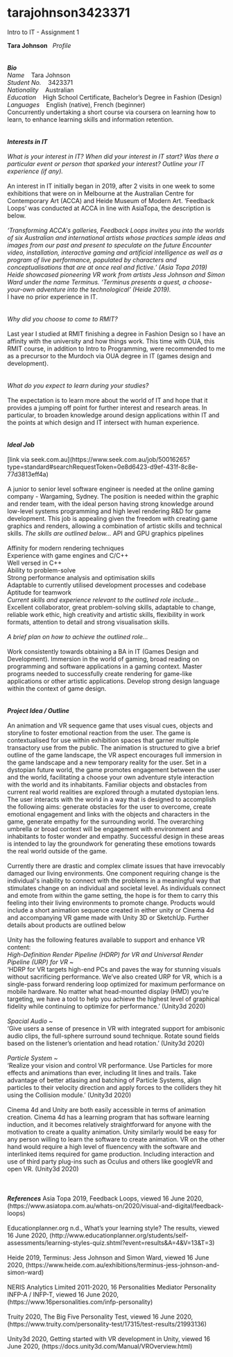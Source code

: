 # tarajohnson3423371
Intro to IT - Assignment 1

</head>
	<body>
	<b>Tara Johnson</b> &nbsp <i>Profile</i>
	<br><br>
	<br>
	<b><i>Bio</b></i>
	<br><i>Name</i> &nbsp&nbsp Tara Johnson<br>
	<i>Student No.</i> &nbsp&nbsp 3423371<br>
	<i>Nationality</i> &nbsp&nbsp Australian<br>
	<i>Education</i> &nbsp&nbsp High School Certificate, Bachelor’s Degree in Fashion (Design)<br>
	<i>Languages</i> &nbsp&nbsp English (native), French (beginner)<br>
Concurrently undertaking a short course via coursera on learning how to learn, to enhance learning skills and information retention.</font><br>
<br>
<br>
<b><i>Interests in IT</b></i>	
<br>
<br>
<i>What is your interest in IT? When did your interest in IT start? Was there a particular event or person that sparked your interest? Outline your IT experience (if any).</i>
<br>
	<br>
An interest in IT initially began in 2019, after 2 visits in one week to some exhibitions that were on in Melbourne at the Australian Centre for Contemporary Art (ACCA) and Heide Museum of Modern Art. ‘Feedback Loops’ was conducted at ACCA in line with AsiaTopa, the description is below.
<br>
<br>
<i>‘Transforming ACCA's galleries, Feedback Loops invites you into the worlds of six Australian and international artists whose practices sample ideas and images from our past and present to speculate on the future
Encounter video, installation, interactive gaming and artificial intelligence as well as a program of live performance, populated by characters and conceptualisations that are at once real and fictive.’ (Asia Topa 2019)
	<br>
Heide showcased pioneering VR work from artists Jess Johnson and Simon Ward under the name Terminus. ‘Terminus presents a quest, a choose-your-own adventure into the technological’ (Heide 2019).</i>
	<br>I have no prior experience in IT. 
<br>
<br>
<br>
<i>Why did you choose to come to RMIT?</i>
<br>
<br>
Last year I studied at RMIT finishing a degree in Fashion Design so I have an affinity with the university and how things work. This time with OUA, this RMIT course, in addition to Intro to Programming, were recommended to me as a precursor to the Murdoch via OUA degree in IT (games design and development).	
<br>
<br>
<br>
<i>What do you expect to learn during your studies?</i>
<br>
<br>
The expectation is to learn more about the world of IT and hope that it provides a jumping off point for further interest and research areas. In particular, to broaden knowledge around design applications within IT and the points at which design and IT intersect with human experience.
<br>
<br>
<br>
<b><i>Ideal Job</i></b>
<br>
<br>
[link via seek.com.au](https://www.seek.com.au/job/50016265?type=standard#searchRequestToken=0e8d6423-d9ef-431f-8c8e-77d3813eff4a)
<br>
<br>
A junior to senior level software engineer is needed at the online gaming company - Wargaming, Sydney. The position is needed within the graphic and render team, with the ideal person having strong knowledge around low-level systems programming and high level rendering R&D for game development. This job is appealing given the freedom with creating game graphics and renders, allowing a combination of artistic skills and technical skills. <i>The skills are outlined below…</i>
API and GPU graphics pipelines
<br>
<br>
Affinity for modern rendering techniques
<br>
Experience with game engines and C/C++
<br>
Well versed in C++
<br>
Ability to problem-solve
<br>
Strong performance analysis and optimisation skills
<br>
Adaptable to currently utilised development processes and codebase
<br>
Aptitude for teamwork
<br>
<i>Current skills and experience relevant to the outlined role include…</i>
<br>
Excellent collaborator, great problem-solving skills, adaptable to change, reliable work ethic, high creativity and artistic skills, flexibility in work formats, attention to detail and strong visualisation skills. 
<br>
<br>
<i>A brief plan on how to achieve the outlined role…</i>
<br>
<br>
Work consistently towards obtaining a BA in IT (Games Design and Development). Immersion in the world of gaming, broad reading on programming and software applications in a gaming context. Master programs needed to successfully create rendering for game-like applications or other artistic applications. Develop strong design language within the context of game design. 
<br>
<br>
<br>
<b><i>Project Idea / Outline</b></i>	
<br>
<br>
An animation and VR sequence game that uses visual cues, objects and storyline to foster emotional reaction from the user. The game is contextualised for use within exhibition spaces that garner multiple transactory use from the public. The animation is structured to give a brief outline of the game landscape, the VR aspect encourages full immersion in the game landscape and a new temporary reality for the user. Set in a dystopian future world, the game promotes engagement between the user and the world, facilitating a choose your own adventure style interaction with the world and its inhabitants. 				
Familiar objects and obstacles from current real world realities are explored through a mutated dystopian lens. The user interacts with the world in a way that is designed to accomplish the following aims: generate obstacles for the user to overcome, create emotional engagement and links with the objects and characters in the game, generate empathy for the surrounding world. The overarching umbrella or broad context will be engagement with environment and inhabitants to foster wonder and empathy. Successful design in these areas is intended to lay the groundwork for generating these emotions towards the real world outside of the game. 
<br>
<br>
Currently there are drastic and complex climate issues that have irrevocably damaged our living environments. One component requiring change is the individual's inability to connect with the problems in a meaningful way that stimulates change on an individual and societal level. As individuals connect and emote from within the game setting, the hope is for them to carry this feeling into their living environments to promote change. 
Products would include a short animation sequence created in either unity or Cinema 4d and accompanying VR game made with Unity 3D or SketchUp. Further details about products are outlined below
<br>
<br>
Unity has the following features available to support and enhance VR content:
<br>
<i>High-Definition Render Pipeline (HDRP) for VR and Universal Render Pipeline (URP) for VR ~ </i>
<br>
‘HDRP for VR targets high-end PCs and paves the way for stunning visuals without sacrificing performance. We’ve also created URP for VR, which is a single-pass forward rendering loop optimized for maximum performance on mobile hardware. No matter what head-mounted display (HMD) you’re targeting, we have a tool to help you achieve 
the highest level of graphical fidelity while continuing to optimize for performance.’ (Unity3d 2020)
<br>
<br>
<i>Spacial Audio ~</i>
<br>
‘Give users a sense of presence in VR with integrated support for ambisonic audio clips, the full-sphere surround sound technique. Rotate sound fields based on the listener’s orientation and head rotation.’ (Unity3d 2020)
<br>
<br>
<i>Particle System ~ </i>
<br>
‘Realize your vision and control VR performance. Use Particles for more effects and animations than ever, including lit lines and trails. Take advantage of better atlasing and batching of Particle Systems, align particles to their velocity direction and apply forces to the colliders they hit using the Collision module.’ (Unity3d 2020)
<br>
<br>
Cinema 4d and Unity are both easily accessible in terms of animation creation. Cinema 4d has a learning program that has software learning induction, and it becomes relatively straightforward for anyone with the motivation to create a quality animation. Unity similarly would be easy for any person willing to learn the software to create animation. VR on the other hand would require a high level of fluencency with the software and interlinked items required for game production. Including interaction and use of third party plug-ins such as Oculus and others like googleVR and open VR. (Unity3d 2020)
<br>
<br>
<br>
<br>
<b><i>References</b></i>
Asia Topa 2019, Feedback Loops, viewed 16 June 2020, (https://www.asiatopa.com.au/whats-on/2020/visual-and-digital/feedback-loops)
<br>
<br>
Educationplanner.org n.d., What’s your learning style? The results, viewed 16 June 2020, (http://www.educationplanner.org/students/self-assessments/learning-styles-quiz.shtml?event=results&A=4&V=13&T=3)
<br>
<br>
Heide 2019, Terminus: Jess Johnson and Simon Ward, viewed 16 June 2020, (https://www.heide.com.au/exhibitions/terminus-jess-johnson-and-simon-ward)
<br>
<br>
NERIS Analytics Limited 2011-2020, 16 Personalities Mediator Personality INFP-A / INFP-T, viewed 16 June 2020, (https://www.16personalities.com/infp-personality)
<br>
<br>
Truity 2020, The Big Five Personality Test, viewed 16 June 2020, (https://www.truity.com/personality-test/17315/test-results/21993136)
<br>
<br>
Unity3d 2020, Getting started with VR development in Unity, viewed 16 June 2020, (https://docs.unity3d.com/Manual/VROverview.html)





